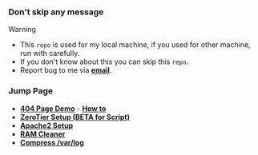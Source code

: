 ### Don't skip any message
> [!WARNING]
> - This `repo` is used for my local machine, if you used for other machine, run with carefully.
> - If you don't know about this you can skip this `repo`.
> - Report bug to me via **[email](mailto:g.psrb1000@gmail.com)**.

### Jump Page
- **[404 Page Demo](https://coolq4s.github.io/server-lnx/html/404/)** - **[How to](https://github.com/coolq4s/server-lnx/tree/eb4de2d3519a1f70b349fe9bef38f0333c1adda0/html)**
- **[ZeroTier Setup (BETA for Script)](https://github.com/coolq4s/server-lnx/tree/20bb89d7721bcc6518fef3d2ccffb820cb21dda3/zerotier)**
- **[Apache2 Setup](https://github.com/coolq4s/server-lnx/blob/25cbaca85fdcb2983960329e531d5780068e9867/apache2/README.md)**
- **[RAM Cleaner](https://github.com/coolq4s/server-lnx/blob/8f3dbb601950fe3a508eeb7310a9ae677cc3f5cf/cleaner/RAM/README.md)**
- **[Compress /var/log](https://github.com/coolq4s/server-lnx/tree/ec54df4ded8286c882b83960f871ff68f5378b0f/other/troubleshoot)**